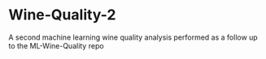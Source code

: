 # Wine-Quality-2
A second machine learning wine quality analysis performed as a follow up to the ML-Wine-Quality repo
